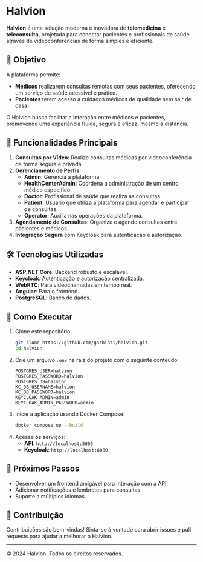 # Halvion

**Halvion** é uma solução moderna e inovadora de **telemedicina** e **teleconsulta**, projetada para conectar pacientes e profissionais de saúde através de videoconferências de forma simples e eficiente.

## 🚀 Objetivo
A plataforma permite:
- **Médicos** realizarem consultas remotas com seus pacientes, oferecendo um serviço de saúde acessível e prático.
- **Pacientes** terem acesso a cuidados médicos de qualidade sem sair de casa.

O Halvion busca facilitar a interação entre médicos e pacientes, promovendo uma experiência fluida, segura e eficaz, mesmo à distância.

## 🔑 Funcionalidades Principais
1. **Consultas por Vídeo**: Realize consultas médicas por videoconferência de forma segura e privada.
2. **Gerenciamento de Perfis**:
   - **Admin**: Gerencia a plataforma.
   - **HealthCenterAdmin**: Coordena a administração de um centro médico específico.
   - **Doctor**: Profissional de saúde que realiza as consultas.
   - **Patient**: Usuário que utiliza a plataforma para agendar e participar de consultas.
   - **Operator**: Auxilia nas operações da plataforma.
3. **Agendamento de Consultas**: Organize e agende consultas entre pacientes e médicos.
4. **Integração Segura** com Keycloak para autenticação e autorização.

## 🛠️ Tecnologias Utilizadas
- **ASP.NET Core**: Backend robusto e escalável.
- **Keycloak**: Autenticação e autorização centralizada.
- **WebRTC**: Para videochamadas em tempo real.
- **Angular**: Para o frontend.
- **PostgreSQL**: Banco de dados.

## 🌟 Como Executar
1. Clone este repositório:
   ```bash
   git clone https://github.com/garbiati/halvion.git
   cd halvion
   ```
2. Crie um arquivo `.env` na raiz do projeto com o seguinte conteúdo:
   ```plaintext
   POSTGRES_USER=halvion
   POSTGRES_PASSWORD=halvion
   POSTGRES_DB=halvion
   KC_DB_USERNAME=halvion
   KC_DB_PASSWORD=halvion
   KEYCLOAK_ADMIN=admin
   KEYCLOAK_ADMIN_PASSWORD=admin
   ```
3. Inicie a aplicação usando Docker Compose:
   ```bash
   docker compose up --build
   ```
4. Acesse os serviços:
   - **API**: `http://localhost:5000`
   - **Keycloak**: `http://localhost:8080`

## 📖 Próximos Passos
- Desenvolver um frontend amigável para interação com a API.
- Adicionar notificações e lembretes para consultas.
- Suporte a múltiplos idiomas.

## 🤝 Contribuição
Contribuições são bem-vindas! Sinta-se à vontade para abrir issues e pull requests para ajudar a melhorar o Halvion.

---

© 2024 Halvion. Todos os direitos reservados.

